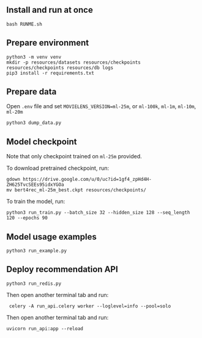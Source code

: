 ## Install and run at once
```
bash RUNME.sh
```

## Prepare environment
```
python3 -m venv venv
mkdir -p resources/datasets resources/checkpoints resources/checkpoints resources/db logs
pip3 install -r requirements.txt
```

## Prepare data
Open `.env` file and set `MOVIELENS_VERSION=ml-25m`, or `ml-100k`, `ml-1m`, `ml-10m`, `ml-20m` 
```
python3 dump_data.py
```

## Model checkpoint 

Note that only checkpoint trained on `ml-25m` provided.

To download pretrained checkpoint, run:
```
gdown https://drive.google.com/u/0/uc?id=1gf4_zpHd4H-ZH625TvcSEEs95idxYGOa
mv bert4rec_ml-25m_best.ckpt resources/checkpoints/
```
To train the model, run:
```
python3 run_train.py --batch_size 32 --hidden_size 128 --seq_length 120 --epochs 90
```

## Model usage examples 
```
python3 run_example.py
```

## Deploy recommendation API
```
python3 run_redis.py
```
Then open another terminal tab and run:
```
 celery -A run_api.celery worker --loglevel=info --pool=solo
```
Then open another terminal tab and run:
```
uvicorn run_api:app --reload
```